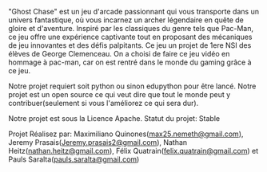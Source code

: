 "Ghost Chase" est un jeu d'arcade passionnant qui vous transporte dans un univers fantastique, où vous incarnez un archer légendaire en quête de gloire et d'aventure. Inspiré par les classiques du genre tels que Pac-Man, ce jeu offre une expérience captivante tout en proposant des mécaniques de jeu innovantes et des défis palpitants. Ce jeu un projet de 1ere NSI des élèves de George Clemenceau. On a choisi de faire ce jeu vidéo en hommage à pac-man, car on est rentré dans le monde du gaming grâce à ce jeu.

Notre projet requiert soit python ou sinon edupython pour être lancé. Notre projet est un open source ce qui veut dire que tout le monde peut y contribuer(seulement si vous l'améliorez ce qui sera dur).

Notre projet est sous la Licence Apache. Statut du projet: Stable

Projet Réalisez par: Maximiliano Quinones(max25.nemeth@gmail.com), Jeremy Prasais(Jeremy.prasais2@gmail.com), Nathan Heitz(nathan.heitz@gmail.com), Félix Quatrain(felix.quatrain@gmail.com) et Pauls Saralta(pauls.saralta@gmail.com)
